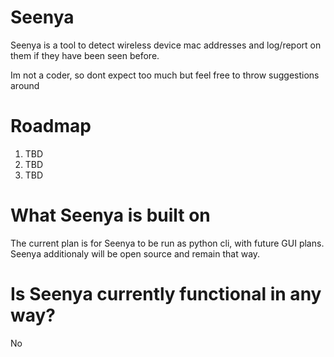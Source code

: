 # Seenya


Seenya is a tool to detect wireless device mac addresses  and log/report on them if they have been seen before.

Im not a coder, so dont expect too much but feel free to throw suggestions around


# Roadmap

1. TBD
2. TBD
3. TBD


# What Seenya is built on

The current plan is for Seenya to be run as python cli, with future GUI plans. 
Seenya additionaly will be open source and remain that  way.


# Is Seenya currently functional in any way?

No
